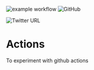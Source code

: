 ![example workflow](https://github.com/azinsaz/Actions/actions/workflows/CI.yml/badge.svg)
![GitHub](https://img.shields.io/github/license/azinsaz/Actions?color=blue)


![Twitter URL](https://img.shields.io/twitter/url?label=Twitter&style=social&url=https%3A%2F%2Ftwitter.com%2Fazinsaz%3Ft%3Dxh7dQoFW-n4QsyRVRzmc2g%26s%3D09)
# Actions
To experiment with github actions
